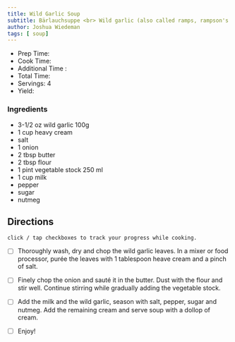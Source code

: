 ```yaml
---
title: Wild Garlic Soup
subtitle: Bärlauchsuppe <br> Wild garlic (also called ramps, rampson's garlic or barlauch) is featured in this zesty spring cream soup.
author: Joshua Wiedeman
tags: [ soup]
---
```


- Prep Time:
- Cook Time: 
- Additional Time : 
- Total Time: 
- Servings: 4
- Yield: 


### Ingredients

- 3-1/2 oz wild garlic 100g
- 1 cup heavy cream
- salt
- 1 onion
- 2 tbsp butter
- 2 tbsp flour
- 1 pint vegetable stock 250 ml
- 1 cup milk
- pepper
- sugar
- nutmeg



## Directions
`click / tap checkboxes to track your progress while cooking.`


- [ ] Thoroughly wash, dry and chop the wild garlic leaves. In a mixer or food processor, purée the leaves with 1 tablespoon heave cream and a pinch of salt.
- [ ] Finely chop the onion and sauté it in the butter. Dust with the flour and stir well. Continue stirring while gradually adding the vegetable stock.
- [ ] Add the milk and the wild garlic, season with salt, pepper, sugar and nutmeg. Add the remaining cream and serve soup with a dollop of cream.
- [ ] Enjoy!

